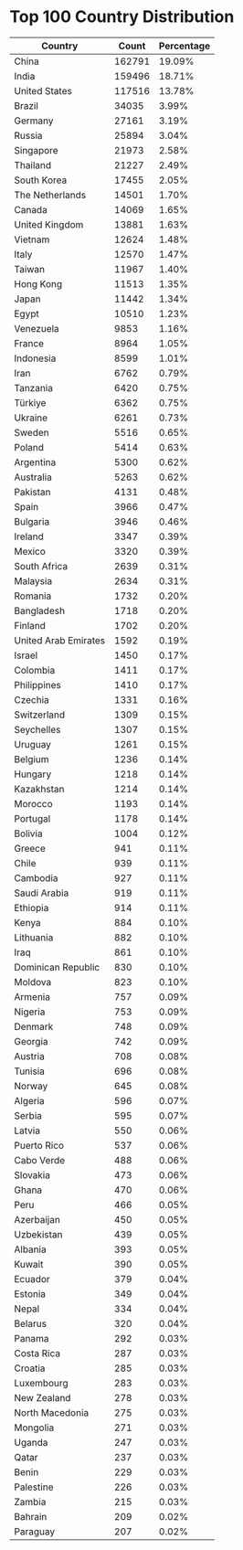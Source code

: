 # Top 100 Country Distribution
| Country | Count | Percentage |
|----|----|----|
| China | 162791 | 19.09% |
| India | 159496 | 18.71% |
| United States | 117516 | 13.78% |
| Brazil | 34035 | 3.99% |
| Germany | 27161 | 3.19% |
| Russia | 25894 | 3.04% |
| Singapore | 21973 | 2.58% |
| Thailand | 21227 | 2.49% |
| South Korea | 17455 | 2.05% |
| The Netherlands | 14501 | 1.70% |
| Canada | 14069 | 1.65% |
| United Kingdom | 13881 | 1.63% |
| Vietnam | 12624 | 1.48% |
| Italy | 12570 | 1.47% |
| Taiwan | 11967 | 1.40% |
| Hong Kong | 11513 | 1.35% |
| Japan | 11442 | 1.34% |
| Egypt | 10510 | 1.23% |
| Venezuela | 9853 | 1.16% |
| France | 8964 | 1.05% |
| Indonesia | 8599 | 1.01% |
| Iran | 6762 | 0.79% |
| Tanzania | 6420 | 0.75% |
| Türkiye | 6362 | 0.75% |
| Ukraine | 6261 | 0.73% |
| Sweden | 5516 | 0.65% |
| Poland | 5414 | 0.63% |
| Argentina | 5300 | 0.62% |
| Australia | 5263 | 0.62% |
| Pakistan | 4131 | 0.48% |
| Spain | 3966 | 0.47% |
| Bulgaria | 3946 | 0.46% |
| Ireland | 3347 | 0.39% |
| Mexico | 3320 | 0.39% |
| South Africa | 2639 | 0.31% |
| Malaysia | 2634 | 0.31% |
| Romania | 1732 | 0.20% |
| Bangladesh | 1718 | 0.20% |
| Finland | 1702 | 0.20% |
| United Arab Emirates | 1592 | 0.19% |
| Israel | 1450 | 0.17% |
| Colombia | 1411 | 0.17% |
| Philippines | 1410 | 0.17% |
| Czechia | 1331 | 0.16% |
| Switzerland | 1309 | 0.15% |
| Seychelles | 1307 | 0.15% |
| Uruguay | 1261 | 0.15% |
| Belgium | 1236 | 0.14% |
| Hungary | 1218 | 0.14% |
| Kazakhstan | 1214 | 0.14% |
| Morocco | 1193 | 0.14% |
| Portugal | 1178 | 0.14% |
| Bolivia | 1004 | 0.12% |
| Greece | 941 | 0.11% |
| Chile | 939 | 0.11% |
| Cambodia | 927 | 0.11% |
| Saudi Arabia | 919 | 0.11% |
| Ethiopia | 914 | 0.11% |
| Kenya | 884 | 0.10% |
| Lithuania | 882 | 0.10% |
| Iraq | 861 | 0.10% |
| Dominican Republic | 830 | 0.10% |
| Moldova | 823 | 0.10% |
| Armenia | 757 | 0.09% |
| Nigeria | 753 | 0.09% |
| Denmark | 748 | 0.09% |
| Georgia | 742 | 0.09% |
| Austria | 708 | 0.08% |
| Tunisia | 696 | 0.08% |
| Norway | 645 | 0.08% |
| Algeria | 596 | 0.07% |
| Serbia | 595 | 0.07% |
| Latvia | 550 | 0.06% |
| Puerto Rico | 537 | 0.06% |
| Cabo Verde | 488 | 0.06% |
| Slovakia | 473 | 0.06% |
| Ghana | 470 | 0.06% |
| Peru | 466 | 0.05% |
| Azerbaijan | 450 | 0.05% |
| Uzbekistan | 439 | 0.05% |
| Albania | 393 | 0.05% |
| Kuwait | 390 | 0.05% |
| Ecuador | 379 | 0.04% |
| Estonia | 349 | 0.04% |
| Nepal | 334 | 0.04% |
| Belarus | 320 | 0.04% |
| Panama | 292 | 0.03% |
| Costa Rica | 287 | 0.03% |
| Croatia | 285 | 0.03% |
| Luxembourg | 283 | 0.03% |
| New Zealand | 278 | 0.03% |
| North Macedonia | 275 | 0.03% |
| Mongolia | 271 | 0.03% |
| Uganda | 247 | 0.03% |
| Qatar | 237 | 0.03% |
| Benin | 229 | 0.03% |
| Palestine | 226 | 0.03% |
| Zambia | 215 | 0.03% |
| Bahrain | 209 | 0.02% |
| Paraguay | 207 | 0.02% |
